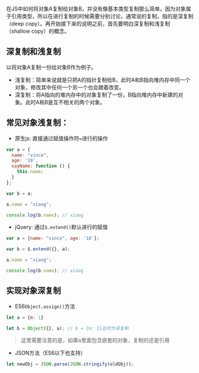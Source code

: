在JS中如何将对象A复制给对象B，并没有像基本类型复制那么简单。因为对象属于引用类型，所以在进行复制的时候需要分别讨论，通常说的复制，指的是深复制（deep copy）。再开始接下来的说明之前，首先要明白深复制和浅复制（shallow copy）的概念。

## 深复制和浅复制

以将对象A复制一份给对象B作为例子。

- 浅复制：简单来说就是只把A的指针复制给B，此时A和B指向堆内存中同一个对象，修改其中任何一个另一个也会跟着改变。   
- 深复制：将A指向的堆内存中的对象复制了一份，B指向堆内存中新建的对象。此时A和B是互不相关的两个对象。

## 常见对象浅复制：

- 原生js: 直接通过赋值操作符`=`进行的操作

```js
var a = {
  name: "vince",
  age: '18',
  sayName: function () {
    this.name;
  }
};

var b = a;

a.name = "xiaog";

console.log(b.name); // xiaog
```

- jQuery: 通过`$.extend()`默认进行的赋值

```js
var a = {name: "vince", age: '18'};

var b = $.extend({}, a);

a.name = "xiaog";

console.log(b.name); // xiaog
```

## 实现对象深复制

- ES6`Object.assign()`方法

```js
let a = {m: 1}

let b = Object({}, a); // b = {m: 1}此时为深复制
```

> 这里需要注意的是，如果a里面包含嵌套的对象，复制的还是引用

- JSON方法（ES6以下也支持）

```js
let newObj = JSON.parse(JSON.stringify(oldObj));
```
